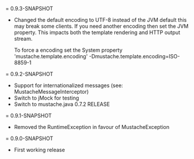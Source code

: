 = 0.9.3-SNAPSHOT
 * Changed the default encoding to UTF-8 instead of the JVM default
   this may break some clients.  If you need another encoding then
   set the JVM property.  This impacts both the template rendering
   and HTTP output stream.
   
   To force a encoding set the System property 'mustache.template.encoding'
     -Dmustache.template.encoding=ISO-8859-1

= 0.9.2-SNAPSHOT

 * Support for internationalized messages (see: MustacheMessageInterceptor)
 * Switch to jMock for testing
 * Switch to mustache.java 0.7.2 RELEASE

= 0.9.1-SNAPSHOT

 * Removed the RuntimeException in favour of MustacheException

= 0.9.0-SNAPSHOT

 * First working release
